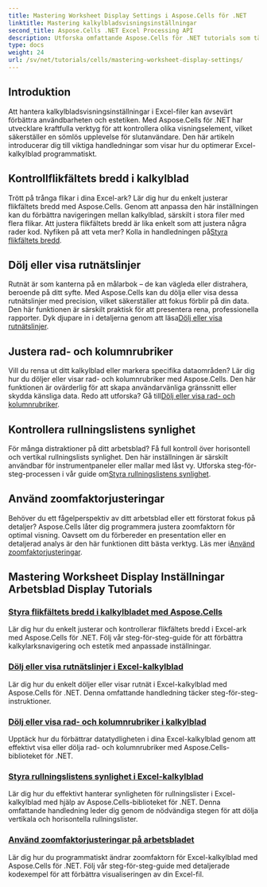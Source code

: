 ```yaml
---
title: Mastering Worksheet Display Settings i Aspose.Cells för .NET
linktitle: Mastering kalkylbladsvisningsinställningar
second_title: Aspose.Cells .NET Excel Processing API
description: Utforska omfattande Aspose.Cells för .NET tutorials som täcker kalkylbladsvisningsinställningar, inklusive rutnät, rubriker, rullningslister, flikfältsbredd och zoomjusteringar.
type: docs
weight: 24
url: /sv/net/tutorials/cells/mastering-worksheet-display-settings/
---
```

## Introduktion

Att hantera kalkylbladsvisningsinställningar i Excel-filer kan avsevärt förbättra användbarheten och estetiken. Med Aspose.Cells för .NET har utvecklare kraftfulla verktyg för att kontrollera olika visningselement, vilket säkerställer en sömlös upplevelse för slutanvändare. Den här artikeln introducerar dig till viktiga handledningar som visar hur du optimerar Excel-kalkylblad programmatiskt.  

## Kontrollflikfältets bredd i kalkylblad  
 Trött på trånga flikar i dina Excel-ark? Lär dig hur du enkelt justerar flikfältets bredd med Aspose.Cells. Genom att anpassa den här inställningen kan du förbättra navigeringen mellan kalkylblad, särskilt i stora filer med flera flikar. Att justera flikfältets bredd är lika enkelt som att justera några rader kod. Nyfiken på att veta mer? Kolla in handledningen på[Styra flikfältets bredd](./controlling-tab-bar-width/).  

## Dölj eller visa rutnätslinjer  
Rutnät är som kanterna på en målarbok – de kan vägleda eller distrahera, beroende på ditt syfte. Med Aspose.Cells kan du dölja eller visa dessa rutnätslinjer med precision, vilket säkerställer att fokus förblir på din data. Den här funktionen är särskilt praktisk för att presentera rena, professionella rapporter. Dyk djupare in i detaljerna genom att läsa[Dölj eller visa rutnätslinjer](./hide-display-gridlines/).  

## Justera rad- och kolumnrubriker  
 Vill du rensa ut ditt kalkylblad eller markera specifika dataområden? Lär dig hur du döljer eller visar rad- och kolumnrubriker med Aspose.Cells. Den här funktionen är ovärderlig för att skapa användarvänliga gränssnitt eller skydda känsliga data. Redo att utforska? Gå till[Dölj eller visa rad- och kolumnrubriker](./hide-display-row-column-headers/).  

## Kontrollera rullningslistens synlighet  
 För många distraktioner på ditt arbetsblad? Få full kontroll över horisontell och vertikal rullningslists synlighet. Den här inställningen är särskilt användbar för instrumentpaneler eller mallar med låst vy. Utforska steg-för-steg-processen i vår guide om[Styra rullningslistens synlighet](./controlling-scroll-bar-visibility/).  

## Använd zoomfaktorjusteringar  
 Behöver du ett fågelperspektiv av ditt arbetsblad eller ett förstorat fokus på detaljer? Aspose.Cells låter dig programmera justera zoomfaktorn för optimal visning. Oavsett om du förbereder en presentation eller en detaljerad analys är den här funktionen ditt bästa verktyg. Läs mer i[Använd zoomfaktorjusteringar](./apply-zoom-factor-adjustments/).  

## Mastering Worksheet Display Inställningar Arbetsblad Display Tutorials
### [Styra flikfältets bredd i kalkylbladet med Aspose.Cells](./controlling-tab-bar-width/)
Lär dig hur du enkelt justerar och kontrollerar flikfältets bredd i Excel-ark med Aspose.Cells för .NET. Följ vår steg-för-steg-guide för att förbättra kalkylarksnavigering och estetik med anpassade inställningar.
### [Dölj eller visa rutnätslinjer i Excel-kalkylblad](./hide-display-gridlines/)
Lär dig hur du enkelt döljer eller visar rutnät i Excel-kalkylblad med Aspose.Cells för .NET. Denna omfattande handledning täcker steg-för-steg-instruktioner.
### [Dölj eller visa rad- och kolumnrubriker i kalkylblad](./hide-display-row-column-headers/)
Upptäck hur du förbättrar datatydligheten i dina Excel-kalkylblad genom att effektivt visa eller dölja rad- och kolumnrubriker med Aspose.Cells-biblioteket för .NET.
### [Styra rullningslistens synlighet i Excel-kalkylblad](./controlling-scroll-bar-visibility/)
Lär dig hur du effektivt hanterar synligheten för rullningslister i Excel-kalkylblad med hjälp av Aspose.Cells-biblioteket för .NET. Denna omfattande handledning leder dig genom de nödvändiga stegen för att dölja vertikala och horisontella rullningslister.
### [Använd zoomfaktorjusteringar på arbetsbladet](./apply-zoom-factor-adjustments/)
Lär dig hur du programmatiskt ändrar zoomfaktorn för Excel-kalkylblad med Aspose.Cells för .NET. Följ vår steg-för-steg-guide med detaljerade kodexempel för att förbättra visualiseringen av din Excel-fil.